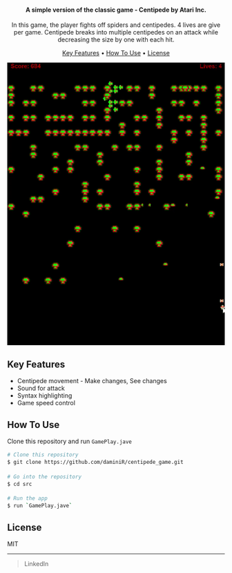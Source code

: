 <h4 align="center"> A simple version of the classic game - Centipede by Atari Inc.</h4>
<p align="center">
In this game, the player fights off spiders and centipedes. 4 lives are give per game.
Centipede breaks into multiple centipedes on an attack while
decreasing the size by one with each hit.
</p>


<p align="center">
  <a href="#key-features">Key Features</a> •
  <a href="#how-to-use">How To Use</a> •
  <a href="#license">License</a>
</p>

<span style="display:block;text-align:center">![](video/github_centipede_demo.gif)

## Key Features

* Centipede movement - Make changes, See changes
* Sound for attack
* Syntax highlighting
* Game speed control

## How To Use

Clone this repository and run `GamePlay.jave`

```bash
# Clone this repository
$ git clone https://github.com/daminiR/centipede_game.git

# Go into the repository
$ cd src

# Run the app
$ run `GamePlay.jave`
```

## License

MIT

---

> LinkedIn [](www.linkedin.com/in/drijhwan)
